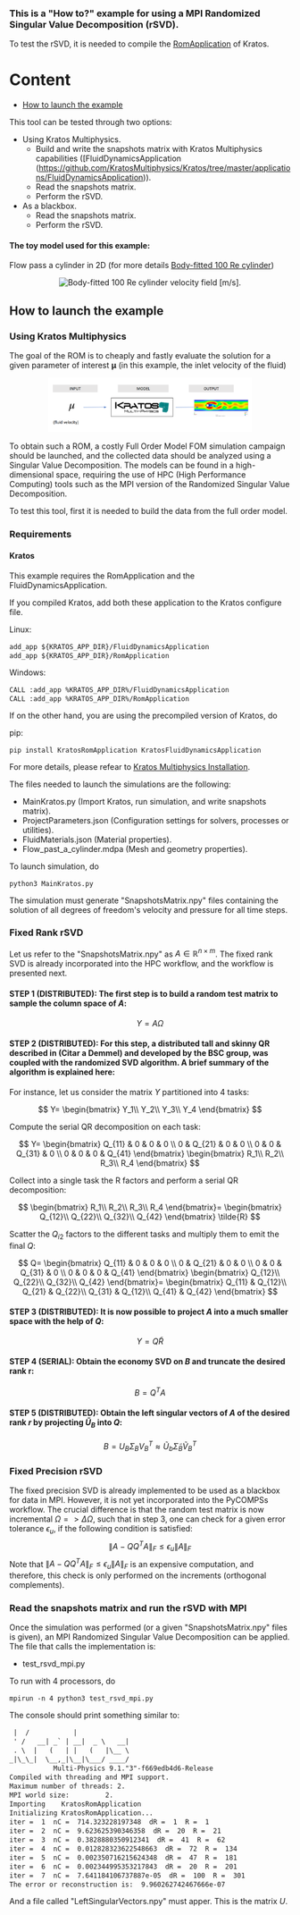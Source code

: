 ### This is a "How to?" example for using a MPI Randomized Singular Value Decomposition (rSVD).
To test the rSVD, it is needed to compile the [RomApplication](https://github.com/KratosMultiphysics/Kratos/tree/master/applications/RomApplication) of Kratos.

# Content
* [How to launch the example][presentation]
    
[presentation]:https://github.com/KratosMultiphysics/Examples/tree/master/eFlows4HPC/rSVD_MPI_test#How-to-launch-the-example

This tool can be tested through two options:
* Using Kratos Multiphysics.
  * Build and write the snapshots matrix with Kratos Multiphysics capabilities ([FluidDynamicsApplication (https://github.com/KratosMultiphysics/Kratos/tree/master/applications/FluidDynamicsApplication)). 
  * Read the snapshots matrix.
  * Perform the rSVD.
* As a blackbox.
  * Read the snapshots matrix.
  * Perform the rSVD.
#### The toy model used for this example:

Flow pass a cylinder in 2D (for more details [Body-fitted 100 Re cylinder](https://github.com/KratosMultiphysics/Examples/blob/master/fluid_dynamics/validation/body_fitted_cylinder_100Re/README.md))

<p align="center">
  <img src="https://github.com/KratosMultiphysics/Examples/blob/master/fluid_dynamics/validation/body_fitted_cylinder_100Re/data/body_fitted_cylinder_100Re_v.gif" alt="Body-fitted 100 Re cylinder velocity field [m/s]." style="width: 600px;"/>
</p>

## How to launch the example
### Using Kratos Multiphysics

The goal of the ROM is to cheaply and fastly evaluate the solution for a given parameter of interest $\boldsymbol{\mu}$ (in this example, the inlet velocity of the fluid) 

<p align=center><img height="72.125%" width="72.125%" src="./data/surrogate.png"></p>

To obtain such a ROM, a costly Full Order Model FOM simulation campaign should be launched, and the collected data should be analyzed using a Singular Value Decomposition. The models can be found in a high-dimensional space, requiring the use of HPC (High Performance Computing) tools such as the MPI version of the Randomized Singular Value Decomposition.

To test this tool, first it is needed to build the data from the full order model.

### Requirements

#### Kratos

This example requires the RomApplication and the FluidDynamicsApplication.

If you compiled Kratos, add both these application to the Kratos configure file. 

Linux:
```shell
add_app ${KRATOS_APP_DIR}/FluidDynamicsApplication
add_app ${KRATOS_APP_DIR}/RomApplication
```

Windows:
```shell
CALL :add_app %KRATOS_APP_DIR%/FluidDynamicsApplication
CALL :add_app %KRATOS_APP_DIR%/RomApplication
```

If on the other hand, you are using the precompiled version of Kratos, do

pip:
```shell
pip install KratosRomApplication KratosFluidDynamicsApplication
```
For more details, please refear to [Kratos Multiphysics Installation](https://github.com/KratosMultiphysics/Kratos/blob/master/INSTALL.md).

The files needed to launch the simulations are the following:
* MainKratos.py (Import Kratos, run simulation, and write snapshots matrix).
* ProjectParameters.json (Configuration settings for solvers, processes or utilities).
* FluidMaterials.json (Material properties).
* Flow_past_a_cylinder.mdpa (Mesh and geometry properties).

To launch simulation, do

```shell
python3 MainKratos.py
```
The simulation must generate "SnapshotsMatrix.npy" files containing the solution of all degrees of freedom's velocity and pressure for all time steps.

### Fixed Rank rSVD

Let us refer to the "SnapshotsMatrix.npy" as $A\in\mathbb{R}^{n\times m}$. The fixed rank SVD is already incorporated into the HPC workflow, and the workflow is presented next.
#### STEP 1 (DISTRIBUTED): The first step is to build a random test matrix  to sample the column space of $A$:
$$Y=A\Omega$$
#### STEP 2 (DISTRIBUTED): For this step, a distributed tall and skinny QR described in (Citar a Demmel) and developed by the BSC group, was coupled with the randomized SVD algorithm. A brief summary of the algorithm is explained here:
For instance, let us consider the matrix $Y$ partitioned into 4 tasks:

$$
Y=
\begin{bmatrix}
Y_1\\
Y_2\\
Y_3\\
Y_4
\end{bmatrix}
$$

Compute the serial QR decomposition on each task:

$$
Y=
\begin{bmatrix}
Q_{11} & 0 & 0 & 0 \\
0 & Q_{21} & 0 & 0 \\
0 & 0 & Q_{31} & 0 \\
0 & 0 & 0 & Q_{41} 
\end{bmatrix}
\begin{bmatrix}
R_1\\
R_2\\
R_3\\
R_4
\end{bmatrix}
$$

Collect into a single task the R factors and perform a serial QR decomposition:

$$
\begin{bmatrix}
R_1\\
R_2\\
R_3\\
R_4
\end{bmatrix}=
\begin{bmatrix}
Q_{12}\\
Q_{22}\\
Q_{32}\\
Q_{42}
\end{bmatrix}
\tilde{R}
$$

Scatter the $Q_{i2}$ factors to the different tasks and multiply them to emit the final $Q$:

$$
Q=
\begin{bmatrix}
Q_{11} & 0 & 0 & 0 \\
0 & Q_{21} & 0 & 0 \\
0 & 0 & Q_{31} & 0 \\
0 & 0 & 0 & Q_{41} 
\end{bmatrix}
\begin{bmatrix}
Q_{12}\\
Q_{22}\\
Q_{32}\\
Q_{42}
\end{bmatrix}=
\begin{bmatrix}
Q_{11} & Q_{12}\\
Q_{21} & Q_{22}\\
Q_{31} & Q_{12}\\
Q_{41} & Q_{42}
\end{bmatrix}
$$


#### STEP 3 (DISTRIBUTED): It is now possible to project $A$ into a much smaller space with the help of $Q$:
$$Y=Q\tilde{R}$$

#### STEP 4 (SERIAL): Obtain the economy SVD on $B$ and truncate the desired rank r:

$$
B=Q^TA
$$

#### STEP 5 (DISTRIBUTED): Obtain the left singular vectors of $A$ of the desired rank $r$ by projecting $\tilde{U}_B$ into $Q$:
$$B=U_B\Sigma_B V^T_B\approx \tilde{U}_b \tilde{\Sigma}_B \tilde{V}^T_B$$

### Fixed Precision rSVD
The fixed precision SVD is already implemented to be used as a blackbox for data in MPI. However, it is not yet incorporated into the PyCOMPSs workflow. The crucial difference is that the random test matrix is now incremental $\Omega => \Delta \Omega$, such that in step 3, one can check for a given error tolerance $\epsilon_u$, if the following condition is satisfied:
$$\|A-QQ^TA\|_F\leq \epsilon_u \|A\|_F$$
Note that $\|A-QQ^TA\|_F\leq \epsilon_u \|A\|_F$ is an expensive computation, and therefore, this check is only performed on the increments (orthogonal complements). 


### Read the snapshots matrix and run the rSVD with MPI
Once the simulation was performed (or a given "SnapshotsMatrix.npy" files is given), an MPI Randomized Singular Value Decomposition can be applied.
The file that calls the implementation is:
* test_rsvd_mpi.py

To run with 4 processors, do
```shell
mpirun -n 4 python3 test_rsvd_mpi.py
```
The console should print something similar to:
```shell
 |  /           |
 ' /   __| _` | __|  _ \   __|
 . \  |   (   | |   (   |\__ \
_|\_\_|  \__,_|\__|\___/ ____/
           Multi-Physics 9.1."3"-f669edb4d6-Release
Compiled with threading and MPI support.
Maximum number of threads: 2.
MPI world size:         2.
Importing    KratosRomApplication 
Initializing KratosRomApplication...
iter =  1  nC =  714.323228197348  dR =  1  R =  1
iter =  2  nC =  9.623625390346358  dR =  20  R =  21
iter =  3  nC =  0.3828880350912341  dR =  41  R =  62
iter =  4  nC =  0.012828323622548663  dR =  72  R =  134
iter =  5  nC =  0.002350716215624348  dR =  47  R =  181
iter =  6  nC =  0.002344995353217843  dR =  20  R =  201
iter =  7  nC =  7.641184106737887e-05  dR =  100  R =  301
The error or reconstruction is:  9.960262742467666e-07
```
And a file called "LeftSingularVectors.npy" must apper. This is the matrix $U$.



